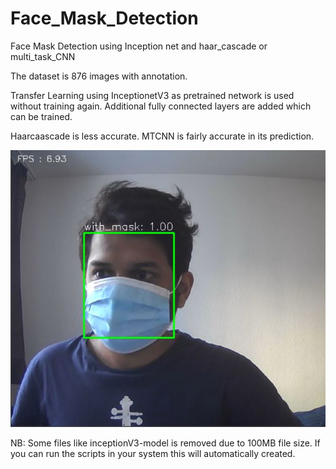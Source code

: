 # Face_Mask_Detection
Face Mask Detection using Inception net and haar_cascade or multi_task_CNN


The dataset is 876 images with annotation.

Transfer Learning using InceptionetV3 as pretrained network is used without training again. Additional fully connected layers are added which can be trained.

Haarcaascade is less accurate. MTCNN is fairly accurate in its prediction.

![alt text](https://github.com/Rijo756/Face_Mask_Detection/blob/main/Front_Camera.JPG)

NB: Some files like inceptionV3-model is removed due to 100MB file size.
If you can run the scripts in your system this will automatically created.
